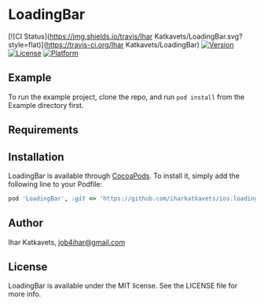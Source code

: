 # LoadingBar

[![CI Status](https://img.shields.io/travis/Ihar Katkavets/LoadingBar.svg?style=flat)](https://travis-ci.org/Ihar Katkavets/LoadingBar)
[![Version](https://img.shields.io/cocoapods/v/LoadingBar.svg?style=flat)](https://cocoapods.org/pods/LoadingBar)
[![License](https://img.shields.io/cocoapods/l/LoadingBar.svg?style=flat)](https://cocoapods.org/pods/LoadingBar)
[![Platform](https://img.shields.io/cocoapods/p/LoadingBar.svg?style=flat)](https://cocoapods.org/pods/LoadingBar)

## Example

To run the example project, clone the repo, and run `pod install` from the Example directory first.

## Requirements

## Installation

LoadingBar is available through [CocoaPods](https://cocoapods.org). To install
it, simply add the following line to your Podfile:

```ruby
pod 'LoadingBar', :git => 'https://github.com/iharkatkavets/ios.loading-bar.swift'
```

## Author

Ihar Katkavets, job4ihar@gmail.com

## License

LoadingBar is available under the MIT license. See the LICENSE file for more info.
